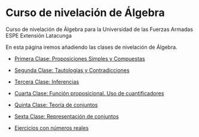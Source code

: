 # Curso de nivelación de Álgebra

Curso de nivelación de Álgebra para la Universidad de las Fuerzas Armadas ESPE Extensión Latacunga

En esta página iremos añadiendo las clases de nivelación de Álgebra.

- [Primera Clase: Proposiciones Simples y Compuestas](html/Primera_Clase_Proposiciones_Simples_y_Compuestas.html)
- [Segunda Clase: Tautologías y Contradicciones](html/Tautologias_Contradicciones.html)
- [Tercera Clase: Inferencias](html/Reglasdeinferencia.3.html)
- [Cuarta Clase: Función proposicional. Uso de cuantificadores](html/Funcionproposicional_usodecuantificadores_4.html)
- [Quinta Clase: Teoría de conjuntos](html/TeoriadeConjuntos5.html)
- [Sexta Clase: Representación de conjuntos](html/RepresentaciondeConjuntos_6.html)

- [Ejercicios con números reales](html/Ejerciciosdenumerosreales11.html)

